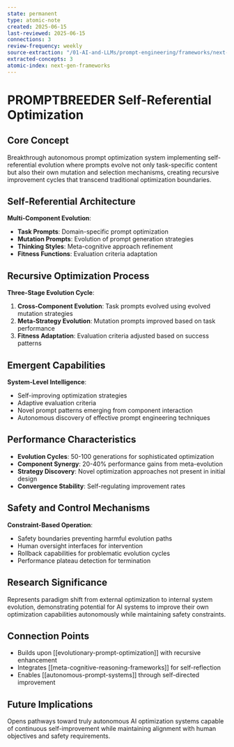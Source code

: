 ```yaml
---
state: permanent
type: atomic-note
created: 2025-06-15
last-reviewed: 2025-06-15
connections: 3
review-frequency: weekly
source-extraction: "/01-AI-and-LLMs/prompt-engineering/frameworks/next-generation-prompt-engineering-frameworks-2025.md"
extracted-concepts: 3
atomic-index: next-gen-frameworks
---
```


# PROMPTBREEDER Self-Referential Optimization

## Core Concept

Breakthrough autonomous prompt optimization system implementing self-referential evolution where prompts evolve not only task-specific content but also their own mutation and selection mechanisms, creating recursive improvement cycles that transcend traditional optimization boundaries.

## Self-Referential Architecture

**Multi-Component Evolution**:
- **Task Prompts**: Domain-specific prompt optimization
- **Mutation Prompts**: Evolution of prompt generation strategies
- **Thinking Styles**: Meta-cognitive approach refinement
- **Fitness Functions**: Evaluation criteria adaptation

## Recursive Optimization Process

**Three-Stage Evolution Cycle**:
1. **Cross-Component Evolution**: Task prompts evolved using evolved mutation strategies
2. **Meta-Strategy Evolution**: Mutation prompts improved based on task performance
3. **Fitness Adaptation**: Evaluation criteria adjusted based on success patterns

## Emergent Capabilities

**System-Level Intelligence**:
- Self-improving optimization strategies
- Adaptive evaluation criteria
- Novel prompt patterns emerging from component interaction
- Autonomous discovery of effective prompt engineering techniques

## Performance Characteristics

- **Evolution Cycles**: 50-100 generations for sophisticated optimization
- **Component Synergy**: 20-40% performance gains from meta-evolution
- **Strategy Discovery**: Novel optimization approaches not present in initial design
- **Convergence Stability**: Self-regulating improvement rates

## Safety and Control Mechanisms

**Constraint-Based Operation**:
- Safety boundaries preventing harmful evolution paths
- Human oversight interfaces for intervention
- Rollback capabilities for problematic evolution cycles
- Performance plateau detection for termination

## Research Significance

Represents paradigm shift from external optimization to internal system evolution, demonstrating potential for AI systems to improve their own optimization capabilities autonomously while maintaining safety constraints.

## Connection Points

- Builds upon [[evolutionary-prompt-optimization]] with recursive enhancement
- Integrates [[meta-cognitive-reasoning-frameworks]] for self-reflection
- Enables [[autonomous-prompt-systems]] through self-directed improvement

## Future Implications

Opens pathways toward truly autonomous AI optimization systems capable of continuous self-improvement while maintaining alignment with human objectives and safety requirements.